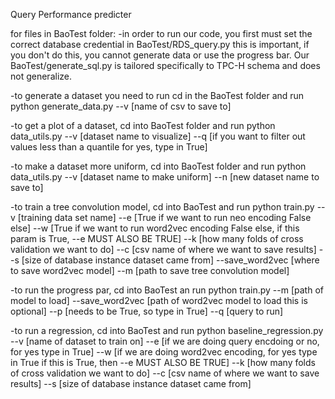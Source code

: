 Query Performance predicter

for files in BaoTest folder:
-in order to run our code, you first must set the correct database credential in BaoTest/RDS_query.py this is important, if you don't do this, you cannot generate data or use the progress bar. Our BaoTest/generate_sql.py is tailored specifically to TPC-H schema and does not generalize.

-to generate a dataset you need to run cd in the BaoTest folder and run python generate_data.py --v [name of csv to save to]

-to get a plot of a dataset, cd into BaoTest folder and run python data_utils.py --v [dataset name to visualize] --q [if you want to filter out values less than a quantile for yes, type in True] 

-to make a dataset more uniform, cd into BaoTest folder and run python data_utils.py --v [dataset name to make uniform] --n [new dataset name to save to]

-to train a tree convolution model, cd into BaoTest and run python train.py --v [training data set name] --e [True if we want to run neo encoding False else] --w [True if we want to run word2vec encoding False else, if this param is True, --e MUST ALSO BE TRUE] --k [how many folds of cross validation we want to do] --c [csv name of where we want to save results] --s [size of database instance dataset came from] --save_word2vec [where to save word2vec model] --m [path to save tree convolution model] 

-to run the progress par, cd into BaoTest an run python train.py --m [path of model to load] --save_word2vec [path of word2vec model to load this is optional] --p [needs to be True, so type in True] --q [query to run]

-to run a regression, cd into BaoTest and run python baseline_regression.py --v [name of dataset to train on] --e [if we are doing query encdoing or no, for yes type in True] --w [if we are doing word2vec encoding, for yes type in True if this is True, then --e MUST ALSO BE TRUE] --k [how many folds of cross validation we want to do] --c [csv name of where we want to save results] --s [size of database instance dataset came from]
